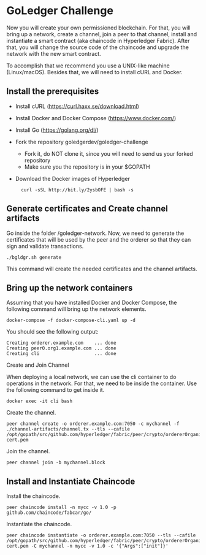 # GoLedger Challenge

Now you will create your own permissioned blockchain. For that, you will bring up a network, create a channel, join a peer to that channel, install and instantiate a smart contract (aka chaincode in Hyperledger Fabric). After that, you will change the source code of the chaincode and upgrade the network with the new smart contract.
	
To accomplish that we recommend you use a UNIX-like machine (Linux/macOS). Besides that, we will need to install cURL and Docker.

## Install the prerequisites

- Install cURL (https://curl.haxx.se/download.html) 
- Install Docker and Docker Compose (https://www.docker.com/)
- Install Go (https://golang.org/dl/)
- Fork the repository goledgerdev/goledger-challenge 
    - Fork it, do NOT clone it, since you will need to send us your forked repository
    - Make sure you the repository is in your $GOPATH
- Download the Docker images of Hyperledger

        curl -sSL http://bit.ly/2ysbOFE | bash -s

## Generate certificates and Create channel artifacts

Go inside the folder /goledger-network. Now, we need to generate the certificates that will be used by the peer and the orderer so that they can sign and validate transactions.

	./bgldgr.sh generate

This command will create the needed certificates and the channel artifacts.


## Bring up the network containers

Assuming that you have installed Docker and Docker Compose, the following command will bring up the network elements.

	docker-compose -f docker-compose-cli.yaml up -d

You should see the following output:

	Creating orderer.example.com    ... done
	Creating peer0.org1.example.com ... done
	Creating cli                    ... done



Create and Join Channel

When deploying a local network, we can use the cli container to do operations in the network. For that, we need to be inside the container. Use the following command to get inside it.

	docker exec -it cli bash

Create the channel.

    peer channel create -o orderer.example.com:7050 -c mychannel -f ./channel-artifacts/channel.tx --tls --cafile /opt/gopath/src/github.com/hyperledger/fabric/peer/crypto/ordererOrganizations/example.com/orderers/orderer.example.com/msp/tlscacerts/tlsca.example.com-cert.pem
	
Join the channel.

	peer channel join -b mychannel.block
	

## Install and Instantiate Chaincode

Install the chaincode.
	
    peer chaincode install -n mycc -v 1.0 -p github.com/chaincode/fabcar/go/

Instantiate the chaincode.

    peer chaincode instantiate -o orderer.example.com:7050 --tls --cafile /opt/gopath/src/github.com/hyperledger/fabric/peer/crypto/ordererOrganizations/example.com/orderers/orderer.example.com/msp/tlscacerts/tlsca.example.com-cert.pem -C mychannel -n mycc -v 1.0 -c '{"Args":["init"]}'




